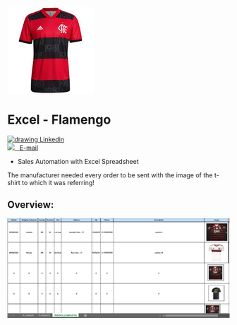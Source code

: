 ![](./camisa.jpg)

# Excel - Flamengo

<div>
  <a href="www.linkedin.com/in/marcoauréliopedroza/">
    <img src="https://cdn2.iconfinder.com/data/icons/social-media-with-original-colors/256/icon-linkedin.png" alt="drawing" width="26"/>  Linkedin</a>
</div>
<div>
<a href="mailto:marco.aurelio.p@hotmail.com">
<img src="https://cdn.iconscout.com/icon/free/png-256/apple-mail-493152.png" width="22"/> &nbsp; E-mail</a>
</div>

- Sales Automation with Excel Spreadsheet

The manufacturer needed every order to be sent with the image of the t-shirt to which it was referring!

## Overview:

![](./overview.png)

